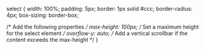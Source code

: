 select {
  width: 100%;
  padding: 5px;
  border: 1px solid #ccc;
  border-radius: 4px;
  box-sizing: border-box;

  /* Add the following properties */
  max-height: 100px; /* Set a maximum height for the select element */
  overflow-y: auto; /* Add a vertical scrollbar if the content exceeds the max-height */
}
